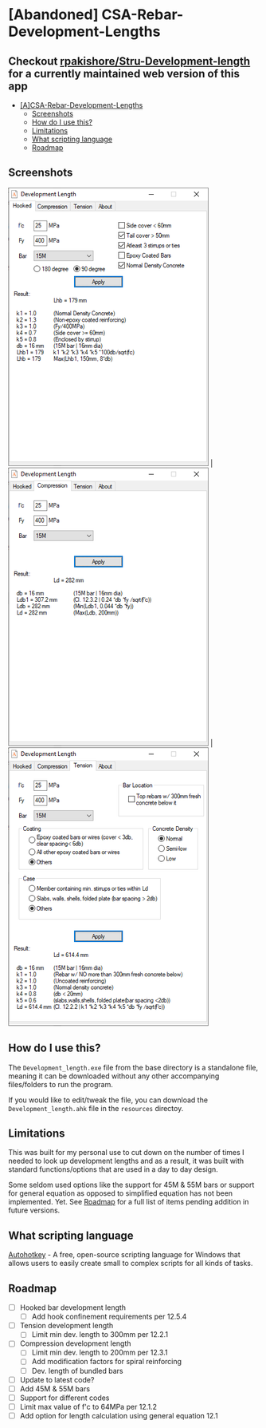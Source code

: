 # [Abandoned] CSA-Rebar-Development-Lengths
## Checkout [rpakishore/Stru-Development-length](https://github.com/rpakishore/Stru-Development-length) for a currently maintained web version of this app

- [[A]CSA-Rebar-Development-Lengths](#acsa-rebar-development-lengths)
  - [Screenshots](#screenshots)
  - [How do I use this?](#how-do-i-use-this)
  - [Limitations](#limitations)
  - [What scripting language](#what-scripting-language)
  - [Roadmap](#roadmap)

## Screenshots
![Hooked](scr/AutoHotkeyU64_mFkLu7ZRpI.png) | ![Compression](scr/AutoHotkeyU64_cWsUepWe7W.png) | ![Tension](scr/AutoHotkeyU64_fVBxigvQgz.png)

## How do I use this?
The `Development_length.exe` file from the base directory is a standalone file, meaning it can be downloaded without any other accompanying files/folders to run the program.

If you would like to edit/tweak the file, you can download the `Development_length.ahk` file in the `resources` directoy. 

## Limitations
This was built for my personal use to cut down on the number of times I needed to look up development lengths and as a result, it was built with standard functions/options that are used in a day to day design. 

Some seldom used options like the support for 45M & 55M bars or support for general equation as opposed to simplified equation has not been implemented. Yet. See [Roadmap](#roadmap) for a full list of items pending addition in future versions.

## What scripting language
[Autohotkey](https://www.autohotkey.com/) - A free, open-source scripting language for Windows that allows users to easily create small to complex scripts for all kinds of tasks.

## Roadmap
 - [ ] Hooked bar development length
   - [ ] Add hook confinement requirements per 12.5.4
 - [ ] Tension development length
   - [ ] Limit min dev. length to 300mm per 12.2.1
 - [ ] Compression development length
   - [ ] Limit min dev. length to 200mm per 12.3.1
   - [ ] Add modification factors for spiral reinforcing
   - [ ] Dev. length of bundled bars
 - [ ] Update to latest code?
 - [ ] Add 45M & 55M bars
 - [ ] Support for different codes
 - [ ] Limit max value of f'c to 64MPa per 12.1.2
 - [ ] Add option for length calculation using general equation 12.1